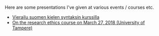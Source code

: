 <!--
.. title: Archive of presentations
.. slug: index
.. date: 2018-03-26 12:43:48 UTC+03:00
.. tags: presentations
.. category: 
.. link: 
.. description: 
.. type: text
-->

Here are some presentations I've given at various events / courses etc.

- [Vierailu suomen kielen syntaksin kurssilla](../pres/syntaksikurssi.html)
- [On the research ethics course on March 27, 2018 (University of Tampere)](../pres/tutkimusetiikka.html)
